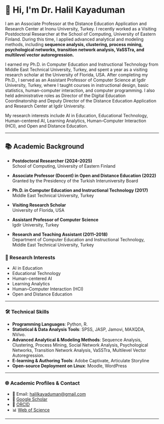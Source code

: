 # 👋 Hi, I'm Dr. Halil Kayaduman

I am an Associate Professor at the Distance Education Application and Research Center at Inonu University, Turkey. I recently worked as a Visiting Postdoctoral Researcher at the School of Computing, University of Eastern Finland. During this time, I applied advanced analytical and modeling methods, including **sequence analysis, clustering, process mining, psychological networks, transition network analysis, VaSSTra, and multilevel vector autoregression.**

I earned my Ph.D. in Computer Education and Instructional Technology from Middle East Technical University, Turkey, and spent a year as a visiting research scholar at the University of Florida, USA. After completing my Ph.D., I served as an Assistant Professor of Computer Science at Igdir University, Turkey, where I taught courses in instructional design, basic statistics, human-computer interaction, and computer programming. I also held administrative roles as Director of the Digital Education Coordinatorship and Deputy Director of the Distance Education Application and Research Center at Igdir University.

My research interests include AI in Education, Educational Technology, Human-centered AI, Learning Analytics, Human–Computer Interaction (HCI), and Open and Distance Education.

---

## 📚 Academic Background

- **Postdoctoral Researcher (2024–2025)**  
  School of Computing, University of Eastern Finland

- **Associate Professor (Docent) in Open and Distance Education (2022)**  
  Granted by the Presidency of the Turkish Interuniversity Board

- **Ph.D. in Computer Education and Instructional Technology (2017)**  
  Middle East Technical University, Turkey

- **Visiting Research Scholar**  
  University of Florida, USA

- **Assistant Professor of Computer Science**  
  Igdir University, Turkey

- **Research and Teaching Assistant (2011–2018)**  
  Department of Computer Education and Instructional Technology, Middle East Technical University, Turkey


### 🔬 Research Interests

- AI in Education  
- Educational Technology  
- Human-centered AI  
- Learning Analytics  
- Human–Computer Interaction (HCI)  
- Open and Distance Education  

---

### 🛠️ Technical Skills

- **Programming Languages**: Python, R.
- **Statistical & Data Analysis Tools**: SPSS, JASP, Jamovi, MAXQDA, NVivo.
- **Advanced Analytical & Modeling Methods**: Sequence Analysis, Clustering, Process Mining, Social Network Analysis, Psychological Networks, Transition Network Analysis, VaSSTra, Multilevel Vector Autoregression.
- **E-learning & Authoring Tools**: Adobe Captivate, Articulate Storyline  
- **Open-source Deployment on Linux**: Moodle, WordPress

---

### 🌐 Academic Profiles & Contact

- 📧 Email: [halilkayaduman@gmail.com](mailto:halilkayaduman@gmail.com)
- 🔗 [Google Scholar](https://scholar.google.com.tr/citations?user=MbdtvY4AAAAJ&hl=en)
- 🧬 [ORCID](https://orcid.org/0000-0001-5316-1893)
- 📊 [Web of Science](https://www.webofscience.com/wos/author/record/AAB-4046-2020)

---


